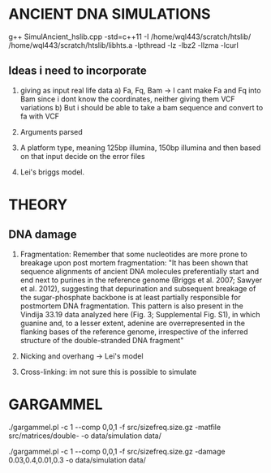 # ANCIENT DNA SIMULATIONS

g++ SimulAncient_hslib.cpp -std=c++11 -I /home/wql443/scratch/htslib/ /home/wql443/scratch/htslib/libhts.a -lpthread -lz -lbz2 -llzma -lcurl

## Ideas i need to incorporate
1) giving as input real life data
  a) Fa, Fq, Bam -> I cant make Fa and Fq into Bam since i dont know the coordinates, neither giving them VCF variations
  b) But i should be able to take a bam sequence and convert to fa with VCF

2) Arguments parsed

3) A platform type, meaning 125bp illumina, 150bp illumina and then based on that input decide on the error files

4) Lei's briggs model.

# THEORY
## DNA damage 
1) Fragmentation: Remember that some nucleotides are more prone to breakage upon post mortem fragmentation: "It has been shown that sequence alignments of ancient DNA molecules preferentially start and end next to purines in the reference genome (Briggs et al. 2007; Sawyer et al. 2012), suggesting that
depurination and subsequent breakage of the sugar-phosphate backbone is at least partially responsible for postmortem DNA fragmentation. This pattern is also present in the Vindija 33.19 data analyzed here (Fig. 3; Supplemental Fig. S1), in which guanine and, to a lesser extent, adenine are overrepresented in the flanking bases of the reference genome, irrespective of the inferred structure of the double-stranded DNA fragment"

2) Nicking and overhang -> Lei's model

3) Cross-linking: im not sure this is possible to simulate

# GARGAMMEL
./gargammel.pl -c 1 --comp 0,0,1 -f src/sizefreq.size.gz -matfile src/matrices/double- -o data/simulation data/

./gargammel.pl -c 1 --comp 0,0,1 -f src/sizefreq.size.gz -damage 0.03,0.4,0.01,0.3 -o data/simulation data/

